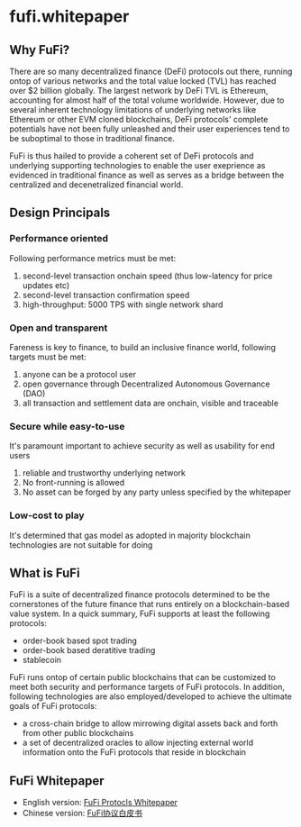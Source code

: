 # fufi.whitepaper
   
## Why FuFi?

There are so many decentralized finance (DeFi) protocols out there, running ontop of various networks and the total value locked (TVL) has reached over $2 billion globally. The largest network by DeFi TVL is Ethereum, accounting for almost half of the total volume worldwide. However, due to several inherent technology limitations of underlying networks like Ethereum or other EVM cloned blockchains, DeFi protocols' complete potentials have not been fully unleashed and their user experiences tend to be suboptimal to those in traditional finance. 

FuFi is thus hailed to provide a coherent set of DeFi protocols and underlying supporting technologies to enable the user exeprience as evidenced in traditional finance as well as serves as a bridge between the centralized and decenetralized financial world.

## Design Principals

### Performance oriented

Following performance metrics must be met:

1. second-level transaction onchain speed (thus low-latency for price updates etc)
2. second-level transaction confirmation speed
3. high-throughput: 5000 TPS with single network shard

### Open and transparent

Fareness is key to finance, to build an inclusive finance world, following targets must be met:
1. anyone can be a protocol user
2. open governance through Decentralized Autonomous Governance (DAO)
3. all transaction and settlement data are onchain, visible and traceable

### Secure while easy-to-use

It's paramount important to achieve security as well as usability for end users

1. reliable and trustworthy underlying network
2. No front-running is allowed
3. No asset can be forged by any party unless specified by the whitepaper

### Low-cost to play

It's determined that gas model as adopted in majority blockchain technologies are not suitable for doing 


## What is FuFi

FuFi is a suite of decentralized finance protocols determined to be the cornerstones of the future finance that runs entirely on a blockchain-based value system. In a quick summary, FuFi supports at least the following protocols: 
  - order-book based spot trading
  - order-book based deratitive trading
  - stablecoin
 
FuFi runs ontop of certain public blockchains that can be customized to meet both security and performance targets of FuFi protocols. In addition, following technologies are also employed/developed to achieve the ultimate goals of FuFi protocols:
   - a cross-chain bridge to allow mirrowing digital assets back and forth from other public blockchains
   - a set of decentralized oracles to allow injecting external world information onto the FuFi protocols that reside in blockchain 

## FuFi Whitepaper
   - English version: [FuFi Protocls Whitepaper](https://github.com/fufiprotocol/fufi.whitepaper/blob/main/fufi.whitepaper-en.md) 
   - Chinese version: [FuFi协议白皮书](https://github.com/fufiprotocol/fufi.whitepaper/blob/main/fufi.whitepaper-cn.md)
